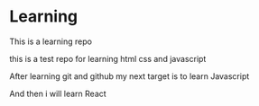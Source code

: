 # Learning
This is a learning repo

this is a test repo for learning html css and javascript

After learning git and github my next target is to learn Javascript

And then i will learn React 
